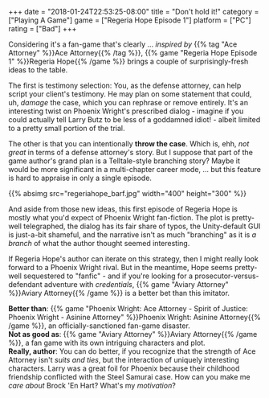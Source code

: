 +++
date = "2018-01-24T22:53:25-08:00"
title = "Don't hold it!"
category = ["Playing A Game"]
game = ["Regeria Hope Episode 1"]
platform = ["PC"]
rating = ["Bad"]
+++

Considering it's a fan-game that's clearly ... <i>inspired by</i> {{% tag "Ace Attorney" %}}Ace Attorney{{% /tag %}}, {{% game "Regeria Hope Episode 1" %}}Regeria Hope{{% /game %}} brings a couple of surprisingly-fresh ideas to the table.

The first is testimony selection: You, as the defense attorney, can help script your client's testimony.  He may plan on some statement that could, uh, <i>damage</i> the case, which you can rephrase or remove entirely.  It's an interesting twist on Phoenix Wright's prescribed dialog - imagine if you could actually tell Larry Butz to be less of a goddamned idiot! - albeit limited to a pretty small portion of the trial.

The other is that you can intentionally <b>throw the case</b>.  Which is, ehh, <i>not great</i> in terms of a defense attorney's story.  But I suppose that part of the game author's grand plan is a Telltale-style branching story?  Maybe it would be more significant in a multi-chapter career mode, ... but this feature is hard to appraise in only a single episode.

{{% absimg src="regeriahope_barf.jpg" width="400" height="300" %}}

And aside from those new ideas, this first episode of Regeria Hope is mostly what you'd expect of Phoenix Wright fan-fiction.  The plot is pretty-well telegraphed, the dialog has its fair share of typos, the Unity-default GUI is just-a-bit shameful, and the narrative isn't as much "branching" as it is <i>a branch</i> of what the author thought seemed interesting.

If Regeria Hope's author can iterate on this strategy, then I might really look forward to a Phoenix Wright rival.  But in the meantime, Hope seems pretty-well sequestered to "fanfic" - and if you're looking for a prosecutor-versus-defendant adventure with <i>credentials</i>, {{% game "Aviary Attorney" %}}Aviary Attorney{{% /game %}} is a better bet than this imitator.

<b>Better than</b>: {{% game "Phoenix Wright: Ace Attorney - Spirit of Justice: Phoenix Wright - Asinine Attorney" %}}Phoenix Wright: Asinine Attorney{{% /game %}}, an officially-sanctioned fan-game disaster.  
<b>Not as good as</b>: {{% game "Aviary Attorney" %}}Aviary Attorney{{% /game %}}, a fan game with its own intriguing characters and plot.  
<b>Really, author</b>: You can do better, if you recognize that the strength of Ace Attorney isn't <i>suits and ties</i>, but the interaction of uniquely interesting characters.  Larry was a great foil for Phoenix because their childhood friendship conflicted with the Steel Samurai case.  How can you make me <i>care about</i> Brock 'En Hart?  What's my <i>motivation</i>?
